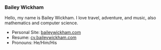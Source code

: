 ### Bailey Wickham

Hello, my name is Bailey Wickham. I love travel, adventure, and music, also mathematics and computer science.
- Personal Site: [baileywickham.com](https://baileywickham.com)
- Resume: [cv.baileywickham.com](https://cv.baileywickham.com)
- Pronouns: He/Him/His
